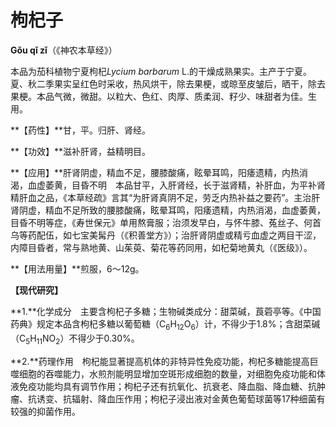# 枸杞子

**Gǒu qǐ zǐ**（《神农本草经》）

本品为茄科植物宁夏枸杞*Lycium barbarum* L.的干燥成熟果实。主产于宁夏。夏、秋二季果实呈红色时采收，热风烘干，除去果梗，或晾至皮皱后，晒干，除去果梗。本品气微，微甜。以粒大、色红、肉厚、质柔润、籽少、味甜者为佳。生用。

**【药性】**甘，平。归肝、肾经。

**【功效】**滋补肝肾，益精明目。

**【应用】**肝肾阴虚，精血不足，腰膝酸痛，眩晕耳鸣，阳痿遗精，内热消渴，血虚萎黄，目昏不明　本品甘平，入肝肾经，长于滋肾精，补肝血，为平补肾精肝血之品，《本草经疏》言其“为肝肾真阴不足，劳乏内热补益之要药”。主治肝肾阴虚，精血不足所致的腰膝酸痛，眩晕耳鸣，阳痿遗精，内热消渴，血虚萎黄，目昏不明等症，《寿世保元》单用熬膏服；治须发早白，与怀牛膝、菟丝子、何首乌等药配伍，如七宝美髯丹（《积善堂方》）；治肝肾阴虚或精亏血虚之两目干涩，内障目昏者，常与熟地黄、山茱萸、菊花等药同用，如杞菊地黄丸（《医级》）。

**【用法用量】**煎服，6～12g。

**【现代研究】**

**1.**化学成分　主要含枸杞子多糖；生物碱类成分：甜菜碱，莨菪亭等。《中国药典》规定本品含枸杞多糖以葡萄糖（C<sub>6</sub>H<sub>12</sub>O<sub>6</sub>）计，不得少于1.8%；含甜菜碱（C<sub>5</sub>H<sub>11</sub>NO<sub>2</sub>）不得少于0.30%。

**2.**药理作用　枸杞能显著提高机体的非特异性免疫功能，枸杞多糖能提高巨噬细胞的吞噬能力，水煎剂能明显增加空斑形成细胞的数量，对细胞免疫功能和体液免疫功能均具有调节作用；枸杞子还有抗氧化、抗衰老、降血脂、降血糖、抗肿瘤、抗诱变、抗辐射、降血压作用；枸杞子浸出液对金黄色葡萄球菌等17种细菌有较强的抑菌作用。
